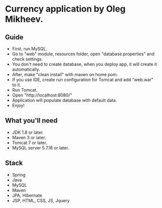 # Currency application by Oleg Mikheev.

## Guide
- First, run MySQL.
- Go to "web" module, resources folder, open "database.properties" and check settings. 
- You don't need to create database, when you deploy app, it will create it automatically.
- After, make "clean install" with maven on home pom.
- If you use IDE, create run configuration for Tomcat and add "web.war" to it.
- Run Tomcat. 
- Open "http://localhost:8080/"
- Application will populate database with default data.
- Enjoy!

## What you'll need
- JDK 1.8 or later.
- Maven 3 or later.
- Tomcat 7 or later.
- MySQL server 5.7.18 or later. 

## Stack
- Spring
- Java
- MySQL
- Maven
- JPA, Hibernate
- JSP, HTML, CSS, JS, Jquery
